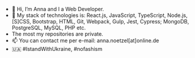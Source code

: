 - 👋 Hi, I’m Anna and I a Web Developer.
- 👀 My stack of technologies is: React.js, JavaScript, TypeScript, Node.js, [S]CSS, Bootstrap, HTML, Git, Webpack, Gulp, Jest, Cypress; MongoDB, PostgreSQL, MySQL, PHP etc.
- The most my repositories are private.
- 📫 You can contact me per e-mail: anna.noetzel[at]online.de
- 🇺🇦 #IstandWithUkraine, #nofashism
